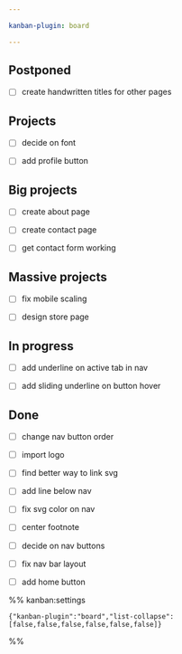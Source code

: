 ```yaml
---

kanban-plugin: board

---
```


## Postponed

- [ ] create handwritten titles for other pages


## Projects

- [ ] decide on font
- [ ] add profile button


## Big projects

- [ ] create about page
- [ ] create contact page
- [ ] get contact form working


## Massive projects

- [ ] fix mobile scaling
- [ ] design store page


## In progress

- [ ] add underline on active tab in nav
- [ ] add sliding underline on button hover


## Done

- [ ] change nav button order
- [ ] import logo
- [ ] find better way to link svg
- [ ] add line below nav
- [ ] fix svg color on nav
- [ ] center footnote
- [ ] decide on nav buttons
- [ ] fix nav bar layout
- [ ] add home button




%% kanban:settings
```
{"kanban-plugin":"board","list-collapse":[false,false,false,false,false,false]}
```
%%